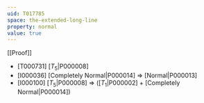 ```yaml
---
uid: T017785
space: the-extended-long-line
property: normal
value: true
---
```

[[Proof]]

* [T000731] [$T_5$|P000008]
* [I000036] [Completely Normal|P000014] => [Normal|P000013]
* [I000100] [$T_5$|P000008] => ([$T_1$|P000002] + [Completely Normal|P000014])

